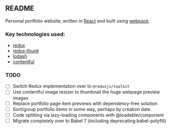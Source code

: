 ## README

Personal portfolio website, written in [React](https://reactjs.org/) and built using [webpack](https://webpack.js.org/).

### Key technologies used:

- [redux](https://redux.js.org/introduction)
- [redux-thunk](https://www.npmjs.com/package/redux-thunk)
- [lodash](https://lodash.com/)
- [contentful](https://www.contentful.com/)

### TODO

- [ ] Switch Redux implementation over to `@reduxjs/toolkit`
- [ ] Use contentful image resizer to thumbnail the huge webpage preview images
- [ ] Replace portfolio page item previews with dependency-free solution
- [ ] Sort/group portfolio items in some way, perhaps by creation date
- [ ] Code splitting via lazy-loading components with @loadable/component
- [ ] Migrate completely over to Babel 7 (including deprecating babel-polyfill)

